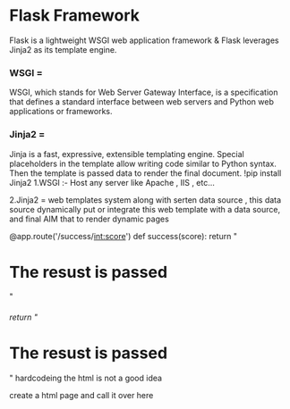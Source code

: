 # Flask Framework
Flask is a lightweight WSGI web application framework & Flask leverages Jinja2 as its template engine. 
### WSGI = 
WSGI, which stands for Web Server Gateway Interface, is a specification that defines a standard interface between web servers and Python web applications or frameworks.
### Jinja2 =
 Jinja is a fast, expressive, extensible templating engine. Special placeholders in the template allow writing code similar to Python syntax. Then the template is passed data to render the final document.
                               !pip install Jinja2
1.WSGI  :-
Host any server like Apache , IIS , etc…

2.Jinja2 = 
web templates system along with serten data source , this data source dynamically put or integrate this web template with a data source, and final AIM that to render dynamic pages

@app.route('/success/<int:score>')
def success(score):
    return "<html><body><h1>The resust is passed</h1></body></html>"  
###### return "<html><body><h1>The resust is passed</h1></body></html>" hardcodeing the html is not a good idea
create a html page and call it over here
